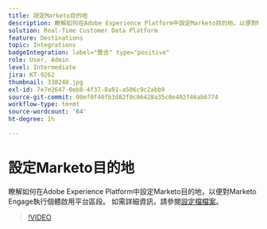 ```yaml
---
title: 設定Marketo目的地
description: 瞭解如何在Adobe Experience Platform中設定Marketo目的地，以便對Marketo Engage執行個體啟用平台區段。
solution: Real-Time Customer Data Platform
feature: Destinations
topic: Integrations
badgeIntegration: label="整合" type="positive"
role: User, Admin
level: Intermediate
jira: KT-9262
thumbnail: 338248.jpg
exl-id: 7e7e2647-0eb8-4f37-8a91-a506c9c2abb9
source-git-commit: 00ef0f40fb3d82f0c06428a35c0e402f46ab6774
workflow-type: tm+mt
source-wordcount: '64'
ht-degree: 1%

---
```


# 設定Marketo目的地

瞭解如何在Adobe Experience Platform中設定Marketo目的地，以便對Marketo Engage執行個體啟用平台區段。 如需詳細資訊，請參閱[設定檔檔案](https://experienceleague.adobe.com/docs/experience-platform/rtcdp/profile/profile-browse.html)。

>[!VIDEO](https://video.tv.adobe.com/v/338248?learn=on)

